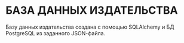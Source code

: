 # БАЗА ДАННЫХ ИЗДАТЕЛЬСТВА #
 Базу данных издательства создана с помощью SQLAlchemy и БД PostgreSQL из заданного JSON-файла.










